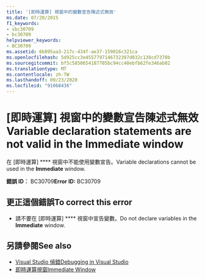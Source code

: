 ```yaml
---
title: '[即時運算] 視窗中的變數宣告陳述式無效'
ms.date: 07/20/2015
f1_keywords:
- vbc30709
- bc30709
helpviewer_keywords:
- BC30709
ms.assetid: 6b095aa3-217c-434f-ae37-159016c321ca
ms.openlocfilehash: 5d925cc3e4557797146732397d832c138cd7370b
ms.sourcegitcommit: bf5c5850654187705bc94cc40ebfb62fe346ab02
ms.translationtype: MT
ms.contentlocale: zh-TW
ms.lasthandoff: 09/23/2020
ms.locfileid: "91068436"
---
```

# <a name="variable-declaration-statements-are-not-valid-in-the-immediate-window"></a><span data-ttu-id="d98f7-102">[即時運算] 視窗中的變數宣告陳述式無效</span><span class="sxs-lookup"><span data-stu-id="d98f7-102">Variable declaration statements are not valid in the Immediate window</span></span>

<span data-ttu-id="d98f7-103">在 [即時運算] \*\*\*\* 視窗中不能使用變數宣告。</span><span class="sxs-lookup"><span data-stu-id="d98f7-103">Variable declarations cannot be used in the **Immediate** window.</span></span>  
  
 <span data-ttu-id="d98f7-104">**錯誤 ID︰** BC30709</span><span class="sxs-lookup"><span data-stu-id="d98f7-104">**Error ID:** BC30709</span></span>  
  
## <a name="to-correct-this-error"></a><span data-ttu-id="d98f7-105">更正這個錯誤</span><span class="sxs-lookup"><span data-stu-id="d98f7-105">To correct this error</span></span>  
  
- <span data-ttu-id="d98f7-106">請不要在 [即時運算] \*\*\*\* 視窗中宣告變數。</span><span class="sxs-lookup"><span data-stu-id="d98f7-106">Do not declare variables in the **Immediate** window.</span></span>  
  
## <a name="see-also"></a><span data-ttu-id="d98f7-107">另請參閱</span><span class="sxs-lookup"><span data-stu-id="d98f7-107">See also</span></span>

- [<span data-ttu-id="d98f7-108">Visual Studio 偵錯</span><span class="sxs-lookup"><span data-stu-id="d98f7-108">Debugging in Visual Studio</span></span>](/visualstudio/debugger/debugger-feature-tour)
- [<span data-ttu-id="d98f7-109">即時運算視窗</span><span class="sxs-lookup"><span data-stu-id="d98f7-109">Immediate Window</span></span>](/visualstudio/ide/reference/immediate-window)
